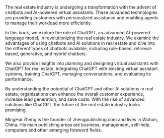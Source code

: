 

The real estate industry is undergoing a transformation with the advent of chatbots and AI-powered virtual assistants. These advanced technologies are providing customers with personalized assistance and enabling agents to manage their workload more efficiently.

In this book, we explore the role of ChatGPT, an advanced AI-powered language model, in revolutionizing the real estate industry. We examine the advantages of using chatbots and AI solutions in real estate and dive into the different types of chatbots available, including rule-based, retrieval-based, generative, and hybrid chatbots.

We also provide insights into planning and designing virtual assistants with ChatGPT for real estate, integrating ChatGPT with existing virtual assistant systems, training ChatGPT, managing conversations, and evaluating its performance.

By understanding the potential of ChatGPT and other AI solutions in real estate, organizations can enhance the overall customer experience, increase lead generation, and save costs. With the rise of advanced solutions like ChatGPT, the future of the real estate industry looks promising.

MingHai Zheng is the founder of zhengpublishing.com and lives in Wuhan, China. His main publishing areas are business, management, self-help, computers and other emerging foreword fields.
